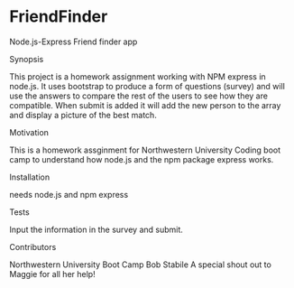 # FriendFinder
Node.js-Express Friend finder app

Synopsis

This project is a homework assignment working with NPM express in node.js.  It uses bootstrap to produce a form of questions (survey) and will use the answers to compare the rest of the users to see how they are compatible.  When submit is added it will add the new person to the array and display a picture of the best match.


Motivation

This is a homework assginment for Northwestern University Coding boot camp to understand how node.js and the npm package express works.

Installation

needs node.js and npm express


Tests

Input the information in the survey and submit.

Contributors

Northwestern University Boot Camp
Bob Stabile
A special shout out to Maggie for all her help!


